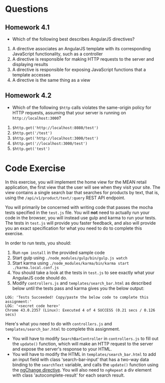 # Questions

## Homework 4.1

* Which of the following best describes AngularJS directives?

1. A directive associates an AngularJS template with its corresponding JavaScript functionality, such as a controller
1. A directive is responsible for making HTTP requests to the server and displaying results
1. A directive is responsible for exposing JavaScript functions that a template accesses
1. A directive is the same thing as a view

## Homework 4.2

* Which of the following `$http` calls violates the same-origin policy for HTTP requests, assuming that
your server is running on `http://localhost:3000`?

1. `$http.get('http://localhost:8080/test')`
1. `$http.get('/test')`
1. `$http.get('http://localhost:3000/test')`
1. `$http.get('//localhost:3000/test')`
1. `$http.get('test')`

# Code Exercise

In this exercise, you will implement the home view for the MEAN retail
application, the first view that the user will see when they visit your
site. The view contains a single search bar that searches for products by
text, that is, using the `/api/v1/product/text/:query` REST API endpoint.

You will primarily be concerned with writing code that passes the mocha tests
specified in the `test.js` file. You will **not** need to actually run your
code in the browser, you will instead use gulp and karma to run your
tests. The tests in `test.js` will provide you faster feedback, and
also will provide you an exact specification for what you need to do to complete
this exercise.

In order to run tests, you should:

1. Run `npm install` in the provided sample code
1. Start gulp using `./node_modules/gulp/bin/gulp.js watch`
1. Start karma using `./node_modules/karma/bin/karma start ./karma.local.conf.js`
1. You should take a look at the tests in `test.js` to see exactly what your AngularJS code should do.
1. Modify `controllers.js` and `templates/search_bar.html` as described below
until the tests pass and karma gives you the below output:

```
LOG: 'Tests Succeeded! Copy/paste the below code to complete this assignment:'
LOG: '<secret code here>'
Chrome 43.0.2357 (Linux): Executed 4 of 4 SUCCESS (0.21 secs / 0.126 secs)
```

Here's what you need to do with `controllers.js` and
`templates/search_bar.html` to complete this assignment.

* You will have to modify `SearchBarController` in `controllers.js` to fill
out the `update()` function, which will make an HTTP request to the server and
expose the server's response to your HTML.
* You will have to modify the HTML in `templates/search_bar.html` to add an
input field with class 'search-bar-input' that has a two-way data binding to
the `searchText` variable, and calls the `update()` function using the
[ngChange directive](https://docs.angularjs.org/api/ng/directive/ngChange).
You will also need to `ngRepeat` a div element with class 'autocomplete-result'
for each search result.
